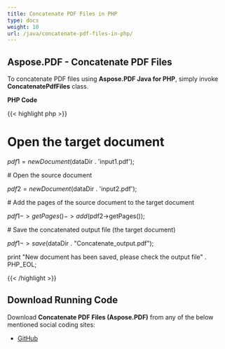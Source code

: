 ```yaml
---
title: Concatenate PDF Files in PHP
type: docs
weight: 10
url: /java/concatenate-pdf-files-in-php/
---
```


## **Aspose.PDF - Concatenate PDF Files**
To concatenate PDF files using **Aspose.PDF Java for PHP**, simply invoke **ConcatenatePdfFiles** class.

**PHP Code**

{{< highlight php >}}

 # Open the target document

$pdf1 = new Document($dataDir . 'input1.pdf');

\# Open the source document

$pdf2 = new Document($dataDir . 'input2.pdf');

\# Add the pages of the source document to the target document

$pdf1->getPages()->add($pdf2->getPages());

\# Save the concatenated output file (the target document)

$pdf1->save($dataDir . "Concatenate_output.pdf");

print "New document has been saved, please check the output file" . PHP_EOL;


{{< /highlight >}}
## **Download Running Code**
Download **Concatenate PDF Files (Aspose.PDF)** from any of the below mentioned social coding sites:

- [GitHub](https://github.com/aspose-pdf/Aspose.PDF-for-Java/blob/master/Plugins/Aspose_Pdf_Java_for_PHP/src/Aspose/Pdf/WorkingWithPages/ConcatenatePdfFiles.php)

